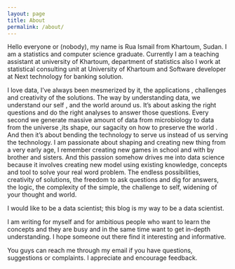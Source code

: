 ```yaml
---
layout: page
title: About
permalink: /about/
---
```

Hello everyone or (nobody), my name is Rua Ismail from Khartoum, Sudan. I am a statistics and computer science graduate. Currently I am a teaching assistant at university of Khartoum, department of statistics also I work at statistical consulting unit at University of Khartoum and Software developer at Next technology for banking solution.

I love data, I’ve always been mesmerized by it, the applications , challenges and creativity of the solutions. The way by understanding data, we understand our self , and the world around us. It’s about asking the right questions and do the right analyses to answer those questions. 
 Every second we generate massive amount of data from microbiology to data from the universe ,its shape, our sagacity on how to preserve the world . And then it’s about bending the technology to serve us instead of us serving the technology. 
 I am passionate about shaping and creating new thing from a very early age, I remember creating new games in school and with by brother and sisters. And this passion somehow drives me into data science because it involves creating new model using existing knowledge, concepts and tool to solve your real word problem.
The endless possibilities, creativity of solutions, the freedom to ask questions and dig for answers, the logic, the complexity of the simple, the challenge to self, widening of your thought and world.
    
  
I would like to be a data scientist; this blog is my way to be a data scientist.
     
I am writing for myself and for ambitious people who want to learn the concepts and they are busy and in the same time want to get in-depth understanding. I hope someone out there find it interesting and informative.

You guys can reach me through my email if you have questions, suggestions or complaints. I appreciate and encourage feedback.



